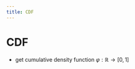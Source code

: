 ```yaml
---
title: CDF
---
```


# CDF
- get cumulative density function $\varphi : \mathbb{R} \rightarrow [0,1]$











